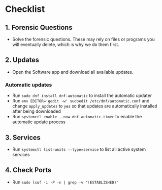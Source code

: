# Checklist

## 1. Forensic Questions
- Solve the forensic questions. These may rely on files or programs you will eventually delete, which is why we do them first.

## 2. Updates
- Open the Software app and download all available updates.
### Automatic updates
- Run `sudo dnf install dnf-automatic` to install the automatic updater
- Run `env EDITOR='gedit -w' sudoedit /etc/dnf/automatic.conf` and change `apply_updates` to `yes` so that updates are automatically installed after being downloaded
- Run `systemctl enable --now dnf-automatic.timer` to enable the automatic update process

## 3. Services
- Run `systemctl list-units --type=service` to list all active system services

## 4. Check Ports
- Run `sudo lsof -i -P -n | grep -v "(ESTABLISHED)"`